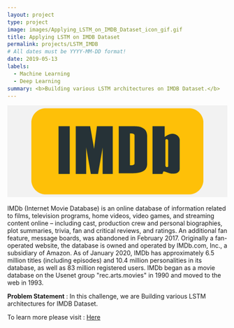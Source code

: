 ```yaml
---
layout: project
type: project
image: images/Applying_LSTM_on_IMDB_Dataset_icon_gif.gif
title: Applying LSTM on IMDB Dataset
permalink: projects/LSTM_IMDB
# All dates must be YYYY-MM-DD format!
date: 2019-05-13
labels:
  - Machine Learning
  - Deep Learning
summary: <b>Building various LSTM architectures on IMDB Dataset.</b>
---
```


<img class="ui image" src="../images/Applying_LSTM_on_IMDB_Dataset_Banner.png">

IMDb (Internet Movie Database) is an online database of information related to films, television programs, home videos, video games, and streaming content online – including cast, production crew and personal biographies, plot summaries, trivia, fan and critical reviews, and ratings. An additional fan feature, message boards, was abandoned in February 2017. Originally a fan-operated website, the database is owned and operated by IMDb.com, Inc., a subsidiary of Amazon. As of January 2020, IMDb has approximately 6.5 million titles (including episodes) and 10.4 million personalities in its database, as well as 83 million registered users. IMDb began as a movie database on the Usenet group "rec.arts.movies" in 1990 and moved to the web in 1993.

<b>Problem Statement</b> : In this challenge, we are Building various LSTM architectures for IMDB Dataset.

To learn more please visit : [Here](https://github.com/Souravban/Applying-LSTM-on-IMDB-Dataset)
